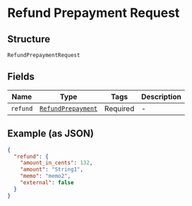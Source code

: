 
# Refund Prepayment Request

## Structure

`RefundPrepaymentRequest`

## Fields

| Name | Type | Tags | Description |
|  --- | --- | --- | --- |
| `refund` | [`RefundPrepayment`](../../doc/models/refund-prepayment.md) | Required | - |

## Example (as JSON)

```json
{
  "refund": {
    "amount_in_cents": 132,
    "amount": "String1",
    "memo": "memo2",
    "external": false
  }
}
```

